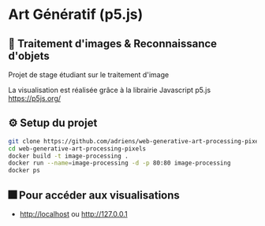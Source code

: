 # Art Génératif (p5.js)

## :speech_balloon: Traitement d'images & Reconnaissance d'objets

Projet de stage étudiant sur le traitement d'image

La visualisation est réalisée grâce à la librairie Javascript p5.js <br>
<https://p5js.org/>

## :gear: Setup du projet
```sh
git clone https://github.com/adriens/web-generative-art-processing-pixels
cd web-generative-art-processing-pixels
docker build -t image-processing .
docker run --name=image-processing -d -p 80:80 image-processing
docker ps
```

## :fireworks: Pour accéder aux visualisations

* <http://localhost> ou <http://127.0.0.1>
